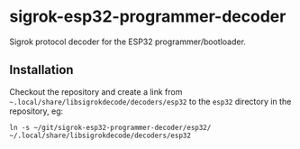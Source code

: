# sigrok-esp32-programmer-decoder

Sigrok protocol decoder for the ESP32 programmer/bootloader.

## Installation

Checkout the repository and create a link from `~.local/share/libsigrokdecode/decoders/esp32` to the `esp32` directory in the repository, eg:

    ln -s ~/git/sigrok-esp32-programmer-decoder/esp32/ ~/.local/share/libsigrokdecode/decoders/esp32

